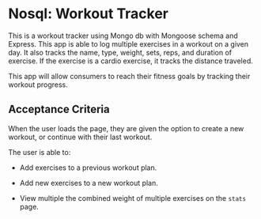 # Nosql: Workout Tracker

This is a workout tracker using Mongo db with Mongoose schema and Express. This app is able to log multiple exercises in a workout on a given day. It also tracks the name, type, weight, sets, reps, and duration of exercise. If the exercise is a cardio exercise, it tracks the distance traveled.

This app will allow consumers to reach their fitness goals by tracking their workout progress.

## Acceptance Criteria

When the user loads the page, they are given the option to create a new workout, or continue with their last workout.

The user is able to:

  * Add exercises to a previous workout plan.

  * Add new exercises to a new workout plan.

  * View multiple the combined weight of multiple exercises on the `stats` page.

